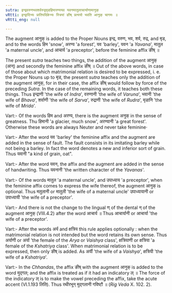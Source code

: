 ```yaml
---
sutra: इन्द्रवरुणभवशर्वरुद्रमृडहिमारण्ययव यवनमातुलाचार्याणामानुक्
vRtti: इन्द्रादिभ्यः प्रातिपदिकेभ्यः स्त्रियां ङीष् प्रत्ययो भवति आनुक् चागमः ॥
vRtti_eng: null

---
```

The augment आनुक् is added to the Proper Nouns इन्द्र, वरुण, भव, शर्व, रुद्र, and मृड, and to the words हिम 'snow', अरण्य 'a forest', यव 'barley', यवन 'a _Yavana_', मातुल 'a maternal uncle', and आचार्य 'a preceptor', before the feminine affix ङीष् ॥

The present _sutra_ teaches two things, the addition of the augment आनुक् (आन्) and secondly the feminine affix ङीष् ॥ Out of the above words, in case of those about which matrimonial relation is desired to be expressed, i. e. the Proper Nouns up to मृड, the present _sutra_ teaches only the addition of the augment आनुक्, for in their case, the affix ङीष् would follow by force of the preceding _Sutra_. In the case of the remaining words, it teaches both these things.
Thus इन्द्राणी 'the wife of _Indra_', वरुणानी 'the wife of _Varuna_',  भवानी 'the wife of _Bhava_', शर्वाणी 'the wife of _Sarva_', रुद्राणी 'the wife of _Rudra_', मृडानि 'the wife of _Mrida_'.

Vart:- Of the words हिम and अरण्य, there is the augment अनुक् in the sense of greatness. Thu हिमानी 'a glacier, much snow', अरण्यानी 'a great forest'. Otherwise these words are always Neuter and never take feminine·

Vart:- After the word यव 'barley' the feminine affix and the augment are added in the sense of fault. The fault consists in its imitating barley while not being a barley. In fact the word denotes a new and inferior sort of grain. Thus यवानी "a kind of grain, oat".

Vart:- After the word यवन, the affix and the augment are added in the sense of handwriting. Thus यवनानी 'the written character of the _Yavanas_'.

Vart:- Of the words मातुल 'a maternal uncle', and उपाध्याय 'a preceptor', when the feminine affix comes to express the wife thereof, the augment आनुक् is optional. Thus मतुलानी or मातुली 'the wife of a maternal uncle' उपाध्यायानी or उपाध्यायी 'the wife of a preceptor'.

Vart:- And there is not the change to the lingual ण् of the dental न् of the augment आनुक् (VIII.4.2) after the word आचार्य ॥ Thus आचार्यानी or आचार्या 'the wife of a preceptor'.

Vart:- After the words अर्य and क्षत्रिय this rule applies optionally : when the matrimonial relation is not intended but the word retains its own sense. Thus अर्याणी or अर्या 'the female of the _Arya_ or _Vaishya_ class', क्षत्रियाणी or क्षत्रिया 'a female of the _Kshatriya_ class'. When matrimonial relation is to be expressed, then only ङीष् is added. As अर्यी 'the wife of a _Vaishya_', क्षत्रियी 'the wife of a _Kshatriya_'.

Vart:- In the _Chhandas_, the affix ङीष् with the augment आनुक् is added to the word मुद्गल; and the affix is treated as if it had an indicatory ल् ॥ The force of the indicatory ल् is to make the vowel preceding the affix, take the acute accent (VI.1.193 लिति). Thus रथीरभून् मुद्गलानी गविष्टौ ॥ (_Rig_ _Veda_ X. 102. 2).